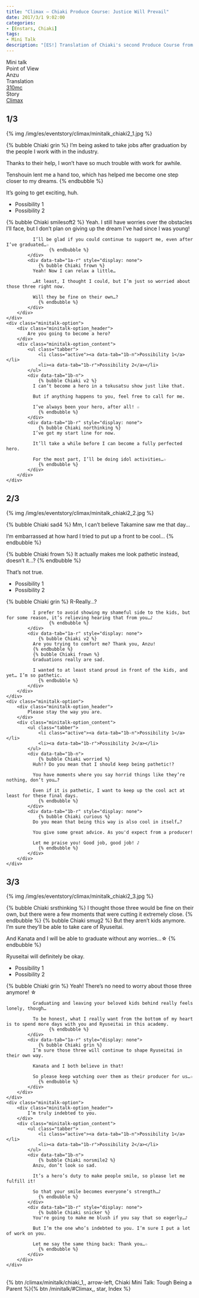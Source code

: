```yaml
---
title: "Climax – Chiaki Produce Course: Justice Will Prevail"
date: 2017/3/1 9:02:00
categories:
- [Enstars, Chiaki]
tags:
- Mini Talk
description: "[ES!] Translation of Chiaki's second Produce Course from Climax. From Anzu's POV."
---
```

<div class="three-wrapper" style="--storyColor:#965e7d;--storyColor-rgb:150,94,125;--storyColor-h:326.8;--storyColor-s: 23%;--storyColor-l:47.8%;">
    <div class="info-area">
        <div class="info">
            <div class="info-item characters">
                <div class="label">
                    Mini talk
                </div>
                <div class="value">
								<a href="/categories/Enstars/Chiaki" character="Chiaki"></a>
                </div>
            </div>
            <div class="info-item one">
                <div class="label">
                    Point of View
                </div>
                <div class="value">
                    Anzu
                </div>
            </div>
            <div class="info-item two">
                <div class="label">
                    Translation
                </div>
                <div class="value">
                    <a href="/about">310mc</a>
                </div>
            </div>
            <div class="info-item three">
                <div class="label">
                   Story
                </div>
                <div class="value">
                    <a href="/climax">Climax</a>
                </div>
            </div>
        </div>
    </div>
</div>

<!-- more -->

## <div mt="rare"></div> 1/3

{% img /img/es/eventstory/climax/minitalk_chiaki2_1.jpg %}

{% bubble Chiaki grin %}
I’m being asked to take jobs after graduation by the people I work with in the industry.

Thanks to their help, I won’t have so much trouble with work for awhile.

Tenshouin lent me a hand too, which has helped me become one step closer to my dreams.
{% endbubble %}

<div class="minitalk" character="Anzu">
    <div class="minitalk-option">
        <div class="minitalk-option_header">
            It’s going to get exciting, huh.
        </div>
        <div class="minitalk-option_content">
			<ul class="tabber">
				<li class="active"><a data-tab="1a-n">Possibility 1</a></li>
				<li><a data-tab="1a-r">Possibility 2</a></li>
			</ul>
			<div data-tab="1a-n">
            	{% bubble Chiaki smilesoft2 %}
              Yeah. I still have worries over the obstacles I’ll face, but I don’t plan on giving up the dream I’ve had since I was young!

              I’ll be glad if you could continue to support me, even after I’ve graduated…☆
					{% endbubble %}
			</div>
			<div data-tab="1a-r" style="display: none">
            	{% bubble Chiaki frown %}
              Yeah! Now I can relax a little…

              …At least, I thought I could, but I’m just so worried about those three right now.

              Will they be fine on their own…?
				{% endbubble %}
			</div>
        </div>
    </div>
	<div class="minitalk-option">
        <div class="minitalk-option_header">
            Are you going to become a hero?
        </div>
        <div class="minitalk-option_content">
			<ul class="tabber">
				<li class="active"><a data-tab="1b-n">Possibility 1</a></li>
				<li><a data-tab="1b-r">Possibility 2</a></li>
			</ul>
			<div data-tab="1b-n">
            	{% bubble Chiaki v2 %}
              I can’t become a hero in a tokusatsu show just like that.

              But if anything happens to you, feel free to call for me.

              I’ve always been your hero, after all! ☆
				{% endbubble %}
			</div>
			<div data-tab="1b-r" style="display: none">
            	{% bubble Chiaki northinking %}
              I’ve got my start line for now.

              It’ll take a while before I can become a fully perfected hero.

              For the most part, I’ll be doing idol activities…☆
				{% endbubble %}
			</div>
        </div>
    </div>
</div>

## <div mt="rare"></div> 2/3

{% img /img/es/eventstory/climax/minitalk_chiaki2_2.jpg %}

{% bubble Chiaki sad4 %}
Mm, I can’t believe Takamine saw me that day…

I’m embarrassed at how hard I tried to put up a front to be cool…
{% endbubble %}

{% bubble Chiaki frown %}
It actually makes me look pathetic instead, doesn’t it…?
{% endbubble %}

<div class="minitalk" character="Anzu">
    <div class="minitalk-option">
        <div class="minitalk-option_header">
            That’s not true.
        </div>
        <div class="minitalk-option_content">
			<ul class="tabber">
				<li class="active"><a data-tab="1a-n">Possibility 1</a></li>
				<li><a data-tab="1a-r">Possibility 2</a></li>
			</ul>
			<div data-tab="1a-n">
            	{% bubble Chiaki grin %}
              R-Really…?

              I prefer to avoid showing my shameful side to the kids, but for some reason, it’s relieving hearing that from you…♪
					{% endbubble %}
			</div>
			<div data-tab="1a-r" style="display: none">
            	{% bubble Chiaki v2 %}
              Are you trying to comfort me? Thank you, Anzu!
              {% endbubble %}
              {% bubble Chiaki frown %}
              Graduations really are sad.

              I wanted to at least stand proud in front of the kids, and yet… I’m so pathetic.
				{% endbubble %}
			</div>
        </div>
    </div>
	<div class="minitalk-option">
        <div class="minitalk-option_header">
            Please stay the way you are.
        </div>
        <div class="minitalk-option_content">
			<ul class="tabber">
				<li class="active"><a data-tab="1b-n">Possibility 1</a></li>
				<li><a data-tab="1b-r">Possibility 2</a></li>
			</ul>
			<div data-tab="1b-n">
            	{% bubble Chiaki worried %}
              Huh!? Do you mean that I should keep being pathetic!?

              You have moments where you say horrid things like they’re nothing, don’t you…?

              Even if it is pathetic, I want to keep up the cool act at least for these final days.
				{% endbubble %}
			</div>
			<div data-tab="1b-r" style="display: none">
            	{% bubble Chiaki curious %}
              Do you mean that being this way is also cool in itself…?

              You give some great advice. As you'd expect from a producer!

              Let me praise you! Good job, good job! ♪
				{% endbubble %}
			</div>
        </div>
    </div>
</div>

## <div mt="rare"></div> 3/3

{% img /img/es/eventstory/climax/minitalk_chiaki2_3.jpg %}

{% bubble Chiaki srsthinking %}
I thought those three would be fine on their own, but there were a few moments that were cutting it extremely close.
{% endbubble %}
{% bubble Chiaki smug2 %}
But they aren’t kids anymore. I’m sure they’ll be able to take care of Ryuseitai.

And Kanata and I will be able to graduate without any worries…☆
{% endbubble %}

<div class="minitalk" character="Anzu">
    <div class="minitalk-option">
        <div class="minitalk-option_header">
            Ryuseitai will definitely be okay.
        </div>
        <div class="minitalk-option_content">
			<ul class="tabber">
				<li class="active"><a data-tab="1a-n">Possibility 1</a></li>
				<li><a data-tab="1a-r">Possibility 2</a></li>
			</ul>
			<div data-tab="1a-n">
            	{% bubble Chiaki grin %}
              Yeah! There’s no need to worry about those three anymore! ☆

              Graduating and leaving your beloved kids behind really feels lonely, though…

              To be honest, what I really want from the bottom of my heart is to spend more days with you and Ryuseitai in this academy.
					{% endbubble %}
			</div>
			<div data-tab="1a-r" style="display: none">
            	{% bubble Chiaki grin %}
              I’m sure those three will continue to shape Ryuseitai in their own way.

              Kanata and I both believe in that!

              So please keep watching over them as their producer for us…☆
				{% endbubble %}
			</div>
        </div>
    </div>
	<div class="minitalk-option">
        <div class="minitalk-option_header">
            I’m truly indebted to you.
        </div>
        <div class="minitalk-option_content">
			<ul class="tabber">
				<li class="active"><a data-tab="1b-n">Possibility 1</a></li>
				<li><a data-tab="1b-r">Possibility 2</a></li>
			</ul>
			<div data-tab="1b-n">
            	{% bubble Chiaki norsmile2 %}
              Anzu, don’t look so sad.

              It’s a hero’s duty to make people smile, so please let me fulfill it!

              So that your smile becomes everyone’s strength…♪
				{% endbubble %}
			</div>
			<div data-tab="1b-r" style="display: none">
            	{% bubble Chiaki snicker %}
              You're going to make me blush if you say that so eagerly…♪

              But I’m the one who’s indebted to you. I’m sure I put a lot of work on you.

              Let me say the same thing back: Thank you…☆
				{% endbubble %}
			</div>
        </div>
    </div>
</div>
<br>
<div toc>{% btn /climax/minitalk/chiaki_1,, arrow-left, Chiaki Mini Talk: Tough Being a Parent %}{% btn /minitalk/#Climax,, star, Index %}</div>
